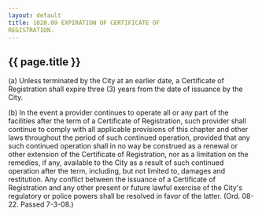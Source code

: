 ```yaml
---
layout: default 
title: 1028.09 EXPIRATION OF CERTIFICATE OF
REGISTRATION.
---
```


{{ page.title }}
----------------

​(a) Unless terminated by the City at an earlier date, a Certificate of
Registration shall expire three (3) years from the date of issuance by
the City.

​(b) In the event a provider continues to operate all or any part of the
facilities after the term of a Certificate of Registration, such
provider shall continue to comply with all applicable provisions of this
chapter and other laws throughout the period of such continued
operation, provided that any such continued operation shall in no way be
construed as a renewal or other extension of the Certificate of
Registration, nor as a limitation on the remedies, if any, available to
the City as a result of such continued operation after the term,
including, but not limited to, damages and restitution. Any conflict
between the issuance of a Certificate of Registration and any other
present or future lawful exercise of the City's regulatory or police
powers shall be resolved in favor of the latter. (Ord. 08-22. Passed
7-3-08.)
